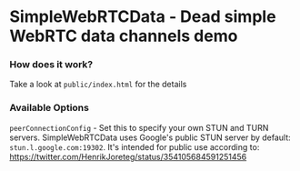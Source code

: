# SimpleWebRTCData - Dead simple WebRTC data channels demo

### How does it work?

Take a look at `public/index.html` for the details

### Available Options


`peerConnectionConfig` - Set this to specify your own STUN and TURN servers. SimpleWebRTCData uses Google's public STUN server by default: `stun.l.google.com:19302`. It's intended for public use according to: https://twitter.com/HenrikJoreteg/status/354105684591251456


